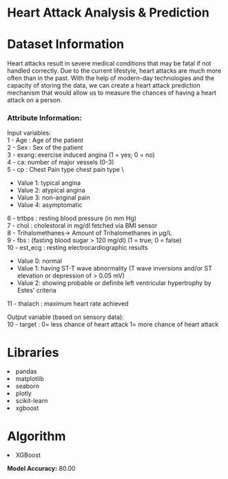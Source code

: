 # Heart Attack Analysis & Prediction  

# Dataset Information

Heart attacks result in severe medical conditions that may be fatal if not handled correctly. Due to the current lifestyle, heart attacks are much more often than in the past. With the help of modern-day technologies and the capacity of storing the data, we can create a heart attack prediction mechanism that would allow us to measure the chances of having a heart attack on a person.

### Attribute Information:

Input variables: \
1 - Age : Age of the patient \
2 - Sex : Sex of the patient \
3 - exang: exercise induced angina (1 = yes; 0 = no) \
4 - ca: number of major vessels (0-3) \
5 - cp : Chest Pain type chest pain type \
<ul>
  <li> Value 1: typical angina </li>
  <li> Value 2: atypical angina </li>
  <li> Value 3: non-anginal pain </li>
  <li> Value 4: asymptomatic </li>
</ul>

6 - trtbps : resting blood pressure (in mm Hg) \
7 - chol : cholestoral in mg/dl fetched via BMI sensor \
8 - Trihalomethanes-> Amount of Trihalomethanes in μg/L \
9 - fbs : (fasting blood sugar > 120 mg/dl) (1 = true; 0 = false) \
10 - est_ecg : resting electrocardiographic results
<ul>
  <li> Value 0: normal </li>
<li> Value 1: having ST-T wave abnormality (T wave inversions and/or ST elevation or depression of > 0.05 mV) </li>
  <li> Value 2: showing probable or definite left ventricular hypertrophy by Estes' criteria </li>
</ul>
11 - thalach : maximum heart rate achieved

Output variable (based on sensory data): \
10 - target : 0= less chance of heart attack 1= more chance of heart attack


# Libraries


<li>pandas
<li>matplotlib
<li>seaborn
<li>plotly
<li>scikit-learn
<li>xgboost
  
# Algorithm
<li>XGBoost</li>
  
**Model Accuracy:** 80.00

